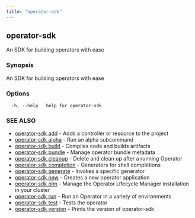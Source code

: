 ```yaml
---
title: "operator-sdk"
---
```

## operator-sdk

An SDK for building operators with ease

### Synopsis

An SDK for building operators with ease

### Options

```
  -h, --help   help for operator-sdk
```

### SEE ALSO

* [operator-sdk add](../operator-sdk_add)	 - Adds a controller or resource to the project
* [operator-sdk alpha](../operator-sdk_alpha)	 - Run an alpha subcommand
* [operator-sdk build](../operator-sdk_build)	 - Compiles code and builds artifacts
* [operator-sdk bundle](../operator-sdk_bundle)	 - Manage operator bundle metadata
* [operator-sdk cleanup](../operator-sdk_cleanup)	 - Delete and clean up after a running Operator
* [operator-sdk completion](../operator-sdk_completion)	 - Generators for shell completions
* [operator-sdk generate](../operator-sdk_generate)	 - Invokes a specific generator
* [operator-sdk new](../operator-sdk_new)	 - Creates a new operator application
* [operator-sdk olm](../operator-sdk_olm)	 - Manage the Operator Lifecycle Manager installation in your cluster
* [operator-sdk run](../operator-sdk_run)	 - Run an Operator in a variety of environments
* [operator-sdk test](../operator-sdk_test)	 - Tests the operator
* [operator-sdk version](../operator-sdk_version)	 - Prints the version of operator-sdk

